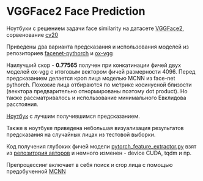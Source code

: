 # VGGFace2 Face Prediction
Ноутбуки с решением задачи face similarity на датасете [VGGFace2](http://www.robots.ox.ac.uk/~vgg/data/vgg_face2/), сорвенование [cv20](https://www.kaggle.com/c/cv20/leaderboard)

Приведены два варианта предсказания и использования моделей из репозиториев 
[facenet-pythorch](https://github.com/timesler/facenet-pytorch) 
и [ox-vgg](https://github.com/ox-vgg/vgg_face2)

Наилучший скор - **0.77565** получен при конкатинации фичей двух моделей ox-vgg с итоговым вектором фичей размерности 4096. Перед предсказанием делается кроп лица моделью MCNN из face-net pythorch. Похожие лица отбираются по метрике косинусной близости (векктора предварительно отнормированы поэтому dot product). Но также рассматривалось и использование минимального Евклидова расстояния.

[Ноутбук](https://github.com/miptcv/vggface2-care1e55/blob/main/VGGFace2-oxford.ipynb) с лучшим получившимся предсказанием.

Также в ноутбуке приведена небольшая визуализация результатов предсказания на случайных лицах из тестовой выборки.

Код получения глубоких фичей модели [pytorch_feature_extractor.py](https://github.com/care1e55/face_similarity/blob/master/pytorch_feature_extractor.py) взят из [репозитория авторов](https://github.com/ox-vgg/vgg_face2) и немного изменен - device CUDA, tqdm и пр.

Препроцессинг включает в себя поиск и crop лица с помощью предобученной [MCNN](https://github.com/kpzhang93/MTCNN_face_detection_alignment)

